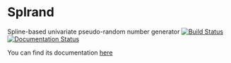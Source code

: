 # Splrand
Spline-based univariate pseudo-random number generator
[![Build Status](https://travis-ci.org/SaraSaponaro/Splrand.svg?branch=master)](https://travis-ci.org/SaraSaponaro/Splrand)
[![Documentation Status](https://readthedocs.org/projects/splrand/badge/?version=latest)](https://splrand.readthedocs.io/en/latest/?badge=latest)

You can find its documentation [here](https://splrand.readthedocs.io/en/latest/?badge=latest)
